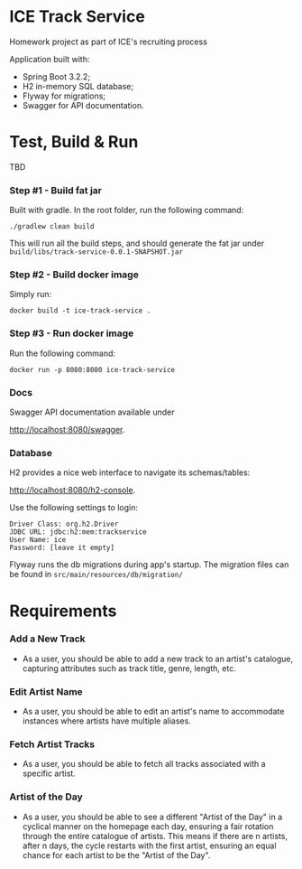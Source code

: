 # ICE Track Service
Homework project as part of ICE's recruiting process

Application built with:
- Spring Boot 3.2.2;
- H2 in-memory SQL database;
- Flyway for migrations;
- Swagger for API documentation.


# Test, Build & Run

TBD

### Step #1 - Build fat jar
Built with gradle. In the root folder, run the following command:

`./gradlew clean build`

This will run all the build steps, and should generate the fat jar under `build/libs/track-service-0.0.1-SNAPSHOT.jar`

### Step #2 - Build docker image
Simply run:

`docker build -t ice-track-service .`

### Step #3 - Run docker image

Run the following command:

`docker run -p 8080:8080 ice-track-service`

### Docs

Swagger API documentation available under

[http://localhost:8080/swagger](http://localhost:8080/swagger).

### Database

H2 provides a nice web interface to navigate its schemas/tables: 

[http://localhost:8080/h2-console](http://localhost:8080/h2-console).

Use the following settings to login:
```
Driver Class: org.h2.Driver
JDBC URL: jdbc:h2:mem:trackservice
User Name: ice
Password: [leave it empty]
```

Flyway runs the db migrations during app's startup.
The migration files can be found in `src/main/resources/db/migration/`


# Requirements

### Add a New Track
- As a user, you should be able to add a new track to an artist's catalogue,
capturing attributes such as track title, genre, length, etc.
 
### Edit Artist Name
- As a user, you should be able to edit an artist's name to accommodate instances
where artists have multiple aliases.
 
### Fetch Artist Tracks
- As a user, you should be able to fetch all tracks associated with a specific artist.

### Artist of the Day
- As a user, you should be able to see a different "Artist of the Day" in a cyclical
manner on the homepage each day, ensuring a fair rotation through the entire catalogue of artists.
This means if there are n artists, after n days, the cycle restarts with the first artist, ensuring an equal
chance for each artist to be the "Artist of the Day".